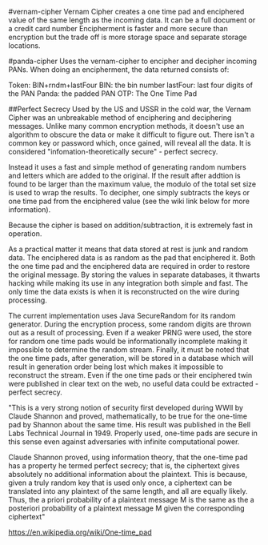 #vernam-cipher
Vernam Cipher creates a one time pad and enciphered value of the same length as the incoming data. It can be a full document or a credit card number Encipherment is faster and more secure than encryption but the trade off is more storage space and separate storage locations.

#panda-cipher
Uses the vernam-cipher to encipher and decipher incoming PANs. When doing an encipherment, the data returned consists of:

Token: BIN+rndm+lastFour
BIN: the bin number
lastFour: last four digits of the PAN
Panda: the padded PAN
OTP: The One Time Pad

##Perfect Secrecy
Used by the US and USSR in the cold war, the Vernam Cipher was an unbreakable method of enciphering and deciphering messages. Unlike many common encryption methods, it doesn't use an algorithm to obscure the data or make it difficult to figure out. There isn't a common key or password which, once gained, will reveal all the data. It is considered "infomation-theoretically secure" - perfect secrecy.

Instead it uses a fast and simple method of generating random numbers and letters which are added to the original. If the result after addtion is found to be larger than the maximum value, the modulo of the total set size is used to wrap the results. To decipher, one simply subtracts the keys or one time pad from the enciphered value (see the wiki link below for more information).

Because the cipher is based on addition/subtraction, it is extremely fast in operation.

As a practical matter it means that data stored at rest is junk and random data. The enciphered data is as random as the pad that enciphered it. Both the one time pad and the enciphered data are required in order to restore the original message. By storing the values in separate databases, it thwarts hacking while making its use in any integration both simple and fast. The only time the data exists is when it is reconstructed on the wire during processing.

The current implementation uses Java SecureRandom for its random generator. During the encryption process, some random digits are thrown out as a result of processing. Even if a weaker PRNG were used, the store for random one time pads would be informationally incomplete making it impossible to determine the random stream. Finally, it must be noted that the one time pads, after generation, will be stored in a database which will result in generation order being lost which makes it impossible to reconstruct the stream. Even if the one time pads or their enciphered twin were published in clear text on the web, no useful data could be extracted - perfect secrecy.

"This is a very strong notion of security first developed during WWII by Claude Shannon and proved, mathematically, to be true for the one-time pad by Shannon about the same time. His result was published in the Bell Labs Technical Journal in 1949. Properly used, one-time pads are secure in this sense even against adversaries with infinite computational power.

Claude Shannon proved, using information theory, that the one-time pad has a property he termed perfect secrecy; that is, the ciphertext gives absolutely no additional information about the plaintext. This is because, given a truly random key that is used only once, a ciphertext can be translated into any plaintext of the same length, and all are equally likely. Thus, the a priori probability of a plaintext message M is the same as the a posteriori probability of a plaintext message M given the corresponding ciphertext"

https://en.wikipedia.org/wiki/One-time_pad